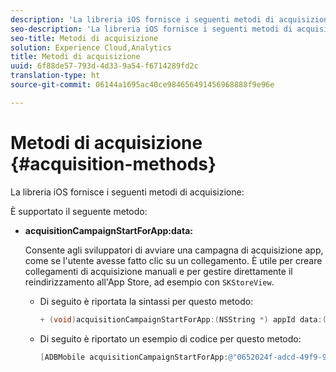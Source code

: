 ```yaml
---
description: 'La libreria iOS fornisce i seguenti metodi di acquisizione '
seo-description: 'La libreria iOS fornisce i seguenti metodi di acquisizione '
seo-title: Metodi di acquisizione
solution: Experience Cloud,Analytics
title: Metodi di acquisizione
uuid: 6f88de57-793d-4d33-9a54-f6714289fd2c
translation-type: ht
source-git-commit: 06144a1695ac40ce984656491456968888f9e96e

---
```



# Metodi di acquisizione {#acquisition-methods}

La libreria iOS fornisce i seguenti metodi di acquisizione:

È supportato il seguente metodo:

* **acquisitionCampaignStartForApp:data:**

   Consente agli sviluppatori di avviare una campagna di acquisizione app, come se l'utente avesse fatto clic su un collegamento. È utile per creare collegamenti di acquisizione manuali e per gestire direttamente il reindirizzamento all'App Store, ad esempio con `SKStoreView`.

   * Di seguito è riportata la sintassi per questo metodo:

      ```objective-c
      + (void)acquisitionCampaignStartForApp:(NSString *) appId data:(NSDictionary *)data; 
      ```

   * Di seguito è riportato un esempio di codice per questo metodo:

      ```objective-c
      [ADBMobile acquisitionCampaignStartForApp:@"0652024f-adcd-49f9-9bd7-2552a4564d2f" data:@{@"custom.key":@"value"}]; 
      ```


